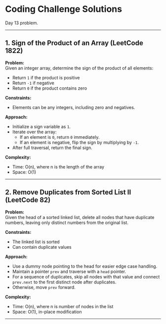# Coding Challenge Solutions

Day 13 problem.

---

## 1. Sign of the Product of an Array (LeetCode 1822)

**Problem:**  
Given an integer array, determine the sign of the product of all elements:  
- Return `1` if the product is positive  
- Return `-1` if negative  
- Return `0` if the product contains zero  

**Constraints:**  
- Elements can be any integers, including zero and negatives.

**Approach:**  
- Initialize a sign variable as `1`.  
- Iterate over the array:  
  - If an element is `0`, return `0` immediately.  
  - If an element is negative, flip the sign by multiplying by `-1`.  
- After full traversal, return the final sign.

**Complexity:**  
- Time: O(n), where n is the length of the array  
- Space: O(1)

---

## 2. Remove Duplicates from Sorted List II (LeetCode 82)

**Problem:**  
Given the head of a sorted linked list, delete all nodes that have duplicate numbers, leaving only distinct numbers from the original list.

**Constraints:**  
- The linked list is sorted  
- Can contain duplicate values  

**Approach:**  
- Use a dummy node pointing to the head for easier edge case handling.  
- Maintain a pointer `prev` and traverse with a `head` pointer.  
- For a sequence of duplicates, skip all nodes with that value and connect `prev.next` to the first distinct node after duplicates.  
- Otherwise, move `prev` forward.

**Complexity:**  
- Time: O(n), where n is number of nodes in the list  
- Space: O(1), in-place modification

---
